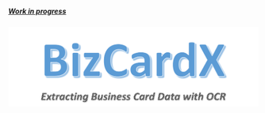 ##### <em><ins>Work in progress</ins></em>

![BizCardX Extracting Business Card Data with OCR](https://github.com/BalaKrishnanCodeSpace/BizCardX-Extracting-Business-Card-Data-with-OCR/raw/f66f543cc8fc465a263b4b34a70cd8aad41034ba/Misc/Heading1.png)

